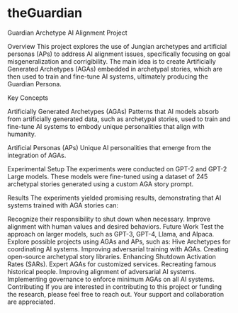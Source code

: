 # theGuardian

Guardian Archetype AI Alignment Project

Overview
This project explores the use of Jungian archetypes and artificial personas (APs) to address AI alignment issues, specifically focusing on goal misgeneralization and corrigibility. The main idea is to create Artificially Generated Archetypes (AGAs) embedded in archetypal stories, which are then used to train and fine-tune AI systems, ultimately producing the Guardian Persona.

Key Concepts

Artificially Generated Archetypes (AGAs)
Patterns that AI models absorb from artificially generated data, such as archetypal stories, used to train and fine-tune AI systems to embody unique personalities that align with humanity.

Artificial Personas (APs)
Unique AI personalities that emerge from the integration of AGAs.

Experimental Setup
The experiments were conducted on GPT-2 and GPT-2 Large models. These models were fine-tuned using a dataset of 245 archetypal stories generated using a custom AGA story prompt.

Results
The experiments yielded promising results, demonstrating that AI systems trained with AGA stories can:

Recognize their responsibility to shut down when necessary.
Improve alignment with human values and desired behaviors.
Future Work
Test the approach on larger models, such as GPT-3, GPT-4, Llama, and Alpaca.
Explore possible projects using AGAs and APs, such as:
Hive Archetypes for coordinating AI systems.
Improving adversarial training with AGAs.
Creating open-source archetypal story libraries.
Enhancing Shutdown Activation Rates (SARs).
Expert AGAs for customized services.
Recreating famous historical people.
Improving alignment of adversarial AI systems.
Implementing governance to enforce minimum AGAs on all AI systems.
Contributing
If you are interested in contributing to this project or funding the research, please feel free to reach out. Your support and collaboration are appreciated.
